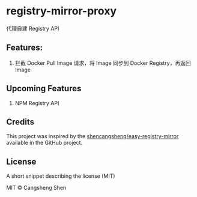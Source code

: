 # registry-mirror-proxy

代理自建 Registry API

## Features:

1. 拦截 Docker Pull Image 请求，将 Image 同步到 Docker Registry，再返回 Image

## Upcoming Features

1. NPM Registry API 

## Credits

This project was inspired by the [shencangsheng/easy-registry-mirror](https://github.com/shencangsheng/easy-registry-mirror) available in the GitHub project.

## License

A short snippet describing the license (MIT)

MIT © Cangsheng Shen